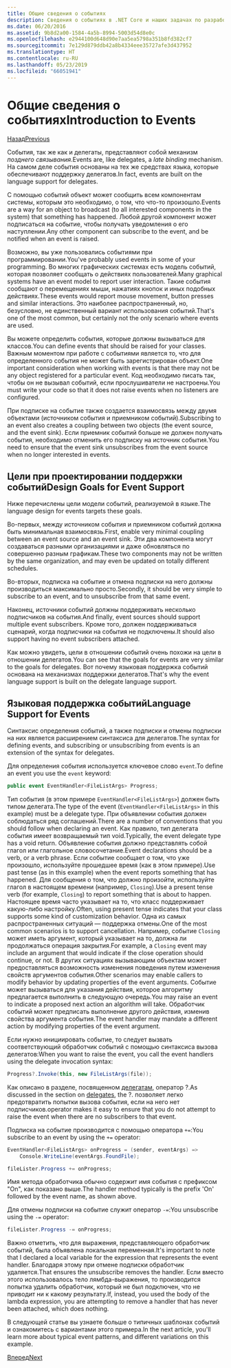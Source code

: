 ```yaml
---
title: Общие сведения о событиях
description: Сведения о событиях в .NET Core и наших задачах по разработке языка для них.
ms.date: 06/20/2016
ms.assetid: 9b8d2a00-1584-4a5b-8994-5003d54d8e0c
ms.openlocfilehash: e2944100d648d90e7aa5ea5798a351b8fd382cf7
ms.sourcegitcommit: 7e129d879ddb42a8b4334eee35727afe3d437952
ms.translationtype: HT
ms.contentlocale: ru-RU
ms.lasthandoff: 05/23/2019
ms.locfileid: "66051941"
---
```

# <a name="introduction-to-events"></a><span data-ttu-id="506ab-103">Общие сведения о событиях</span><span class="sxs-lookup"><span data-stu-id="506ab-103">Introduction to Events</span></span>

[<span data-ttu-id="506ab-104">Назад</span><span class="sxs-lookup"><span data-stu-id="506ab-104">Previous</span></span>](delegates-patterns.md)

<span data-ttu-id="506ab-105">События, так же как и делегаты, представляют собой механизм *позднего связывания*.</span><span class="sxs-lookup"><span data-stu-id="506ab-105">Events are, like delegates, a *late binding* mechanism.</span></span> <span data-ttu-id="506ab-106">На самом деле события основаны на тех же средствах языка, которые обеспечивают поддержку делегатов.</span><span class="sxs-lookup"><span data-stu-id="506ab-106">In fact, events are built on the language support for delegates.</span></span>

<span data-ttu-id="506ab-107">С помощью событий объект может сообщить всем компонентам системы, которым это необходимо, о том, что что-то произошло.</span><span class="sxs-lookup"><span data-stu-id="506ab-107">Events are a way for an object to broadcast (to all interested components in the system) that something has happened.</span></span> <span data-ttu-id="506ab-108">Любой другой компонент может подписаться на событие, чтобы получать уведомления о его наступлении.</span><span class="sxs-lookup"><span data-stu-id="506ab-108">Any other component can subscribe to the event, and be notified when an event is raised.</span></span>

<span data-ttu-id="506ab-109">Возможно, вы уже пользовались событиями при программировании.</span><span class="sxs-lookup"><span data-stu-id="506ab-109">You've probably used events in some of your programming.</span></span> <span data-ttu-id="506ab-110">Во многих графических системах есть модель событий, которая позволяет сообщать о действиях пользователей.</span><span class="sxs-lookup"><span data-stu-id="506ab-110">Many graphical systems have an event model to report user interaction.</span></span> <span data-ttu-id="506ab-111">Такие события сообщают о перемещениях мыши, нажатиях кнопок и иных подобных действиях.</span><span class="sxs-lookup"><span data-stu-id="506ab-111">These events would report mouse movement, button presses and similar interactions.</span></span> <span data-ttu-id="506ab-112">Это наиболее распространенный, но, безусловно, не единственный вариант использования событий.</span><span class="sxs-lookup"><span data-stu-id="506ab-112">That's one of the most common, but certainly not the only scenario where events are used.</span></span>

<span data-ttu-id="506ab-113">Вы можете определить события, которые должны вызываться для классов.</span><span class="sxs-lookup"><span data-stu-id="506ab-113">You can define events that should be raised for your classes.</span></span> <span data-ttu-id="506ab-114">Важным моментом при работе с событиями является то, что для определенного события не может быть зарегистрирован объект.</span><span class="sxs-lookup"><span data-stu-id="506ab-114">One important consideration when working with events is that there may not be any object registered for a particular event.</span></span> <span data-ttu-id="506ab-115">Код необходимо писать так, чтобы он не вызывал событий, если прослушиватели не настроены.</span><span class="sxs-lookup"><span data-stu-id="506ab-115">You must write your code so that it does not raise events when no listeners are configured.</span></span>

<span data-ttu-id="506ab-116">При подписке на событие также создается взаимосвязь между двумя объектами (источником события и приемником событий).</span><span class="sxs-lookup"><span data-stu-id="506ab-116">Subscribing to an event also creates a coupling between two objects (the event source, and the event sink).</span></span> <span data-ttu-id="506ab-117">Если приемник событий больше не должен получать события, необходимо отменить его подписку на источник события.</span><span class="sxs-lookup"><span data-stu-id="506ab-117">You need to ensure that the event sink unsubscribes from the event source when no longer interested in events.</span></span>

## <a name="design-goals-for-event-support"></a><span data-ttu-id="506ab-118">Цели при проектировании поддержки событий</span><span class="sxs-lookup"><span data-stu-id="506ab-118">Design Goals for Event Support</span></span>

<span data-ttu-id="506ab-119">Ниже перечислены цели модели событий, реализуемой в языке.</span><span class="sxs-lookup"><span data-stu-id="506ab-119">The language design for events targets these goals.</span></span>

<span data-ttu-id="506ab-120">Во-первых, между источником события и приемником событий должна быть минимальная взаимосвязь.</span><span class="sxs-lookup"><span data-stu-id="506ab-120">First, enable very minimal coupling between an event source and an event sink.</span></span> <span data-ttu-id="506ab-121">Эти два компонента могут создаваться разными организациями и даже обновляться по совершенно разным графикам.</span><span class="sxs-lookup"><span data-stu-id="506ab-121">These two components may not be written by the same organization, and may even be updated on totally different schedules.</span></span>

<span data-ttu-id="506ab-122">Во-вторых, подписка на событие и отмена подписки на него должны производиться максимально просто.</span><span class="sxs-lookup"><span data-stu-id="506ab-122">Secondly, it should be very simple to subscribe to an event, and to unsubscribe from that same event.</span></span>

<span data-ttu-id="506ab-123">Наконец, источники событий должны поддерживать несколько подписчиков на события.</span><span class="sxs-lookup"><span data-stu-id="506ab-123">And finally, event sources should support multiple event subscribers.</span></span> <span data-ttu-id="506ab-124">Кроме того, должен поддерживаться сценарий, когда подписчики на события не подключены.</span><span class="sxs-lookup"><span data-stu-id="506ab-124">It should also support having no event subscribers attached.</span></span>

<span data-ttu-id="506ab-125">Как можно увидеть, цели в отношении событий очень похожи на цели в отношении делегатов.</span><span class="sxs-lookup"><span data-stu-id="506ab-125">You can see that the goals for events are very similar to the goals for delegates.</span></span>
<span data-ttu-id="506ab-126">Вот почему языковая поддержка событий основана на механизмах поддержки делегатов.</span><span class="sxs-lookup"><span data-stu-id="506ab-126">That's why the event language support is built on the delegate language support.</span></span>

## <a name="language-support-for-events"></a><span data-ttu-id="506ab-127">Языковая поддержка событий</span><span class="sxs-lookup"><span data-stu-id="506ab-127">Language Support for Events</span></span>

<span data-ttu-id="506ab-128">Синтаксис определения событий, а также подписки и отмены подписки на них является расширением синтаксиса для делегатов.</span><span class="sxs-lookup"><span data-stu-id="506ab-128">The syntax for defining events, and subscribing or unsubscribing from events is an extension of the syntax for delegates.</span></span>

<span data-ttu-id="506ab-129">Для определения события используется ключевое слово `event`.</span><span class="sxs-lookup"><span data-stu-id="506ab-129">To define an event you use the `event` keyword:</span></span>

```csharp
public event EventHandler<FileListArgs> Progress;
```

<span data-ttu-id="506ab-130">Тип события (в этом примере `EventHandler<FileListArgs>`) должен быть типом делегата.</span><span class="sxs-lookup"><span data-stu-id="506ab-130">The type of the event (`EventHandler<FileListArgs>` in this example) must be a delegate type.</span></span> <span data-ttu-id="506ab-131">При объявлении события должен соблюдаться ряд соглашений.</span><span class="sxs-lookup"><span data-stu-id="506ab-131">There are a number of conventions that you should follow when declaring an event.</span></span> <span data-ttu-id="506ab-132">Как правило, тип делегата события имеет возвращаемый тип void.</span><span class="sxs-lookup"><span data-stu-id="506ab-132">Typically, the event delegate type has a void return.</span></span>
<span data-ttu-id="506ab-133">Объявление события должно представлять собой глагол или глагольное словосочетание.</span><span class="sxs-lookup"><span data-stu-id="506ab-133">Event declarations should be a verb, or a verb phrase.</span></span>
<span data-ttu-id="506ab-134">Если событие сообщает о том, что уже произошло, используйте прошедшее время (как в этом примере).</span><span class="sxs-lookup"><span data-stu-id="506ab-134">Use past tense (as in this example) when the event reports something that has happened.</span></span> <span data-ttu-id="506ab-135">Для сообщения о том, что должно произойти, используйте глагол в настоящем времени (например, `Closing`).</span><span class="sxs-lookup"><span data-stu-id="506ab-135">Use a present tense verb (for example, `Closing`) to report something that is about to happen.</span></span> <span data-ttu-id="506ab-136">Настоящее время часто указывает на то, что класс поддерживает какую-либо настройку.</span><span class="sxs-lookup"><span data-stu-id="506ab-136">Often, using present tense indicates that your class supports some kind of customization behavior.</span></span> <span data-ttu-id="506ab-137">Одна из самых распространенных ситуаций — поддержка отмены.</span><span class="sxs-lookup"><span data-stu-id="506ab-137">One of the most common scenarios is to support cancellation.</span></span> <span data-ttu-id="506ab-138">Например, событие `Closing` может иметь аргумент, который указывает на то, должна ли продолжаться операция закрытия.</span><span class="sxs-lookup"><span data-stu-id="506ab-138">For example, a `Closing` event may include an argument that would indicate if the close operation should continue, or not.</span></span>  <span data-ttu-id="506ab-139">В других ситуациях вызывающим объектам может предоставляться возможность изменения поведения путем изменения свойств аргументов события.</span><span class="sxs-lookup"><span data-stu-id="506ab-139">Other scenarios may enable callers to modify behavior by updating properties of the event arguments.</span></span> <span data-ttu-id="506ab-140">Событие может вызываться для указания действия, которое алгоритму предлагается выполнить в следующую очередь.</span><span class="sxs-lookup"><span data-stu-id="506ab-140">You may raise an event to indicate a proposed next action an algorithm will take.</span></span> <span data-ttu-id="506ab-141">Обработчик событий может предписать выполнение другого действия, изменив свойства аргумента события.</span><span class="sxs-lookup"><span data-stu-id="506ab-141">The event handler may mandate a different action by modifying  properties of the event argument.</span></span>

<span data-ttu-id="506ab-142">Если нужно инициировать событие, то следует вызвать соответствующий обработчик событий с помощью синтаксиса вызова делегатов:</span><span class="sxs-lookup"><span data-stu-id="506ab-142">When you want to raise the event, you call the event handlers using the delegate invocation syntax:</span></span>

```csharp
Progress?.Invoke(this, new FileListArgs(file));
```

<span data-ttu-id="506ab-143">Как описано в разделе, посвященном [делегатам](delegates-patterns.md), оператор ?.</span><span class="sxs-lookup"><span data-stu-id="506ab-143">As discussed in the section on [delegates](delegates-patterns.md), the ?.</span></span>
<span data-ttu-id="506ab-144">позволяет легко предотвратить попытки вызова события, если на него нет подписчиков.</span><span class="sxs-lookup"><span data-stu-id="506ab-144">operator makes it easy to ensure that you do not attempt to raise the event when there are no subscribers to that event.</span></span>
 
<span data-ttu-id="506ab-145">Подписка на событие производится с помощью оператора `+=`:</span><span class="sxs-lookup"><span data-stu-id="506ab-145">You subscribe to an event by using the `+=` operator:</span></span>

```csharp
EventHandler<FileListArgs> onProgress = (sender, eventArgs) => 
    Console.WriteLine(eventArgs.FoundFile);

fileLister.Progress += onProgress;
```

<span data-ttu-id="506ab-146">Имя метода обработчика обычно содержит имя события с префиксом "On", как показано выше.</span><span class="sxs-lookup"><span data-stu-id="506ab-146">The handler method typically is the prefix 'On' followed by the event name, as shown above.</span></span>

<span data-ttu-id="506ab-147">Для отмены подписки на событие служит оператор `-=`:</span><span class="sxs-lookup"><span data-stu-id="506ab-147">You unsubscribe using the `-=` operator:</span></span>

```csharp
fileLister.Progress -= onProgress;
```

<span data-ttu-id="506ab-148">Важно отметить, что для выражения, представляющего обработчик событий, была объявлена локальная переменная.</span><span class="sxs-lookup"><span data-stu-id="506ab-148">It's important to note that I declared a local variable for the expression that represents the event handler.</span></span> <span data-ttu-id="506ab-149">Благодаря этому при отмене подписки обработчик удаляется.</span><span class="sxs-lookup"><span data-stu-id="506ab-149">That ensures the unsubscribe removes the handler.</span></span>
<span data-ttu-id="506ab-150">Если вместо этого использовалось тело лямбда-выражения, то производится попытка удалить обработчик, который не был подключен, что не приводит ни к какому результату.</span><span class="sxs-lookup"><span data-stu-id="506ab-150">If, instead, you used the body of the lambda expression, you are attempting to remove a handler that has never been attached, which does nothing.</span></span>

<span data-ttu-id="506ab-151">В следующей статье вы узнаете больше о типичных шаблонах событий и ознакомитесь с вариантами этого примера.</span><span class="sxs-lookup"><span data-stu-id="506ab-151">In the next article, you'll learn more about typical event patterns, and different variations on this example.</span></span>

[<span data-ttu-id="506ab-152">Вперед</span><span class="sxs-lookup"><span data-stu-id="506ab-152">Next</span></span>](event-pattern.md)
